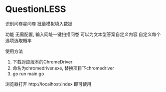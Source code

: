 # QuestionLESS
识别问卷星问卷 批量模拟填入数据

功能
  无需配置, 输入网址一键扫描问卷
  可以为文本型答案自定义内容
  自定义每个选项选取概率

使用方法
1. 下载对应版本的ChromeDriver
2. 命名为chromedriver.exe, 替换项目下chromedriver
3. go run main.go

浏览器打开 http://localhost/index 即可使用
